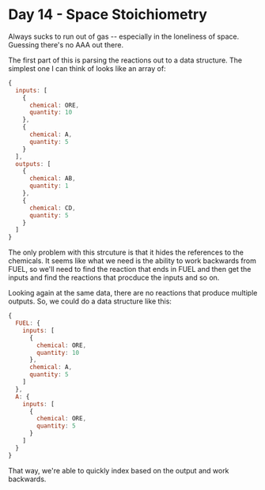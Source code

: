 # Day 14 - Space Stoichiometry

Always sucks to run out of gas -- especially in the loneliness of space. Guessing there's no AAA out there.

The first part of this is parsing the reactions out to a data structure. The simplest one I can think of looks like an array of:

```javascript
{
  inputs: [
    {
      chemical: ORE,
      quantity: 10
    },
    {
      chemical: A,
      quantity: 5
    }
  ],
  outputs: [
    {
      chemical: AB,
      quantity: 1
    },
    {
      chemical: CD,
      quantity: 5
    }
  ]
}
```

The only problem with this strcuture is that it hides the references to the chemicals. It seems like what we need is the ability to work backwards from FUEL, so we'll need to find the reaction that ends in FUEL and then get the inputs and find the reactions that procduce the inputs and so on.

Looking again at the same data, there are no reactions that produce multiple outputs. So, we could do a data structure like this:

```javascript
{
  FUEL: {
    inputs: [
      {
        chemical: ORE,
        quantity: 10
      },
      chemical: A,
      quantity: 5
    ]
  },
  A: {
    inputs: [
      {
        chemical: ORE,
        quantity: 5
      }
    ]
  }
}
```
That way, we're able to quickly index based on the output and work backwards.